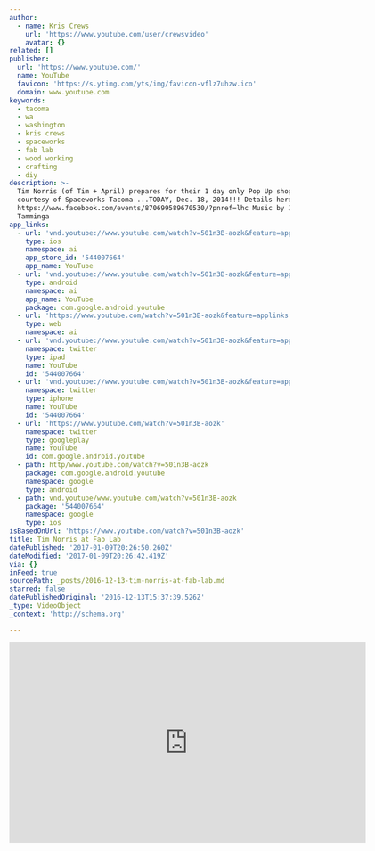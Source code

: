 ```yaml
---
author:
  - name: Kris Crews
    url: 'https://www.youtube.com/user/crewsvideo'
    avatar: {}
related: []
publisher:
  url: 'https://www.youtube.com/'
  name: YouTube
  favicon: 'https://s.ytimg.com/yts/img/favicon-vflz7uhzw.ico'
  domain: www.youtube.com
keywords:
  - tacoma
  - wa
  - washington
  - kris crews
  - spaceworks
  - fab lab
  - wood working
  - crafting
  - diy
description: >-
  Tim Norris (of Tim + April) prepares for their 1 day only Pop Up shop,
  courtesy of Spaceworks Tacoma ...TODAY, Dec. 18, 2014!!! Details here:
  https://www.facebook.com/events/870699589670530/?pnref=lhc Music by Justin
  Tamminga
app_links:
  - url: 'vnd.youtube://www.youtube.com/watch?v=501n3B-aozk&feature=applinks'
    type: ios
    namespace: ai
    app_store_id: '544007664'
    app_name: YouTube
  - url: 'vnd.youtube://www.youtube.com/watch?v=501n3B-aozk&feature=applinks'
    type: android
    namespace: ai
    app_name: YouTube
    package: com.google.android.youtube
  - url: 'https://www.youtube.com/watch?v=501n3B-aozk&feature=applinks'
    type: web
    namespace: ai
  - url: 'vnd.youtube://www.youtube.com/watch?v=501n3B-aozk&feature=applinks'
    namespace: twitter
    type: ipad
    name: YouTube
    id: '544007664'
  - url: 'vnd.youtube://www.youtube.com/watch?v=501n3B-aozk&feature=applinks'
    namespace: twitter
    type: iphone
    name: YouTube
    id: '544007664'
  - url: 'https://www.youtube.com/watch?v=501n3B-aozk'
    namespace: twitter
    type: googleplay
    name: YouTube
    id: com.google.android.youtube
  - path: http/www.youtube.com/watch?v=501n3B-aozk
    package: com.google.android.youtube
    namespace: google
    type: android
  - path: vnd.youtube/www.youtube.com/watch?v=501n3B-aozk
    package: '544007664'
    namespace: google
    type: ios
isBasedOnUrl: 'https://www.youtube.com/watch?v=501n3B-aozk'
title: Tim Norris at Fab Lab
datePublished: '2017-01-09T20:26:50.260Z'
dateModified: '2017-01-09T20:26:42.419Z'
via: {}
inFeed: true
sourcePath: _posts/2016-12-13-tim-norris-at-fab-lab.md
starred: false
datePublishedOriginal: '2016-12-13T15:37:39.526Z'
_type: VideoObject
_context: 'http://schema.org'

---
```

<iframe src="https://cdn.embedly.com/widgets/media.html?src=https%3A%2F%2Fwww.youtube.com%2Fembed%2F501n3B-aozk%3Ffeature%3Doembed&amp;url=http%3A%2F%2Fwww.youtube.com%2Fwatch%3Fv%3D501n3B-aozk&amp;image=https%3A%2F%2Fi.ytimg.com%2Fvi%2F501n3B-aozk%2Fhqdefault.jpg&amp;key=b7d04c9b404c499eba89ee7072e1c4f7&amp;type=text%2Fhtml&amp;schema=youtube" width="640" height="360" scrolling="no" frameborder="0" allowfullscreen="" style=""></iframe>
